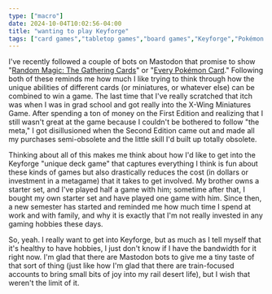 ```yaml
---
type: ["macro"]
date: 2024-10-04T10:02:56-04:00
title: "wanting to play Keyforge"
tags: ["card games","tabletop games","board games","Keyforge","Pokémon TCG","Magic: The Gathering","X-Wing Miniatures Game","Mastodon"]
---
```

I've recently followed a couple of bots on Mastodon that promise to show "[Random Magic: The Gathering Cards](https://botsin.space/@random_mtg)" or "[Every Pokémon Card](https://mastodon.social/@EveryPkmnCard)." Following both of these reminds me how much I like trying to think through how the unique abilities of different cards (or miniatures, or whatever else) can be combined to win a game. The last time that I've really scratched that itch was when I was in grad school and got really into the X-Wing Miniatures Game. After spending a ton of money on the First Edition and realizing that I still wasn't great at the game because I couldn't be bothered to follow "the meta," I got disillusioned when the Second Edition came out and made all my purchases semi-obsolete and the little skill I'd built up totally obsolete.

 Thinking about all of this makes me think about how I'd like to get into the Keyforge "unique deck game" that captures everything I think is fun about these kinds of games but also drastically reduces the cost (in dollars or investment in a metagame) that it takes to get involved. My brother owns a starter set, and I've played half a game with him; sometime after that, I bought my own starter set and have played one game with him. Since then, a new semester has started and reminded me how much time I spend at work and with family, and why it is exactly that I'm not really invested in any gaming hobbies these days.
 
 So, yeah. I really want to get into Keyforge, but as much as I tell myself that it's healthy to have hobbies, I just don't know if I have the bandwidth for it right now. I'm glad that there are Mastodon bots to give me a tiny taste of that sort of thing (just like how I'm glad that there are train-focused accounts to bring small bits of joy into my rail desert life), but I wish that weren't the limit of it.
